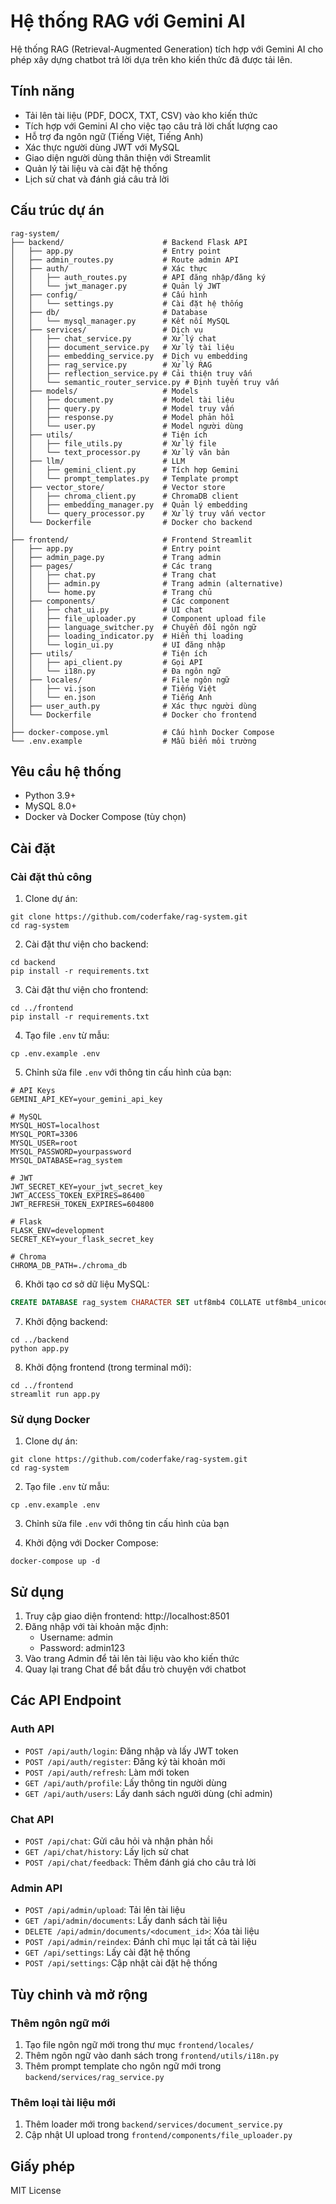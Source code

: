 # Hệ thống RAG với Gemini AI

Hệ thống RAG (Retrieval-Augmented Generation) tích hợp với Gemini AI cho phép xây dựng chatbot trả lời dựa trên kho kiến thức đã được tải lên.

## Tính năng

- Tải lên tài liệu (PDF, DOCX, TXT, CSV) vào kho kiến thức
- Tích hợp với Gemini AI cho việc tạo câu trả lời chất lượng cao
- Hỗ trợ đa ngôn ngữ (Tiếng Việt, Tiếng Anh)
- Xác thực người dùng JWT với MySQL
- Giao diện người dùng thân thiện với Streamlit
- Quản lý tài liệu và cài đặt hệ thống
- Lịch sử chat và đánh giá câu trả lời

## Cấu trúc dự án

```
rag-system/
├── backend/                      # Backend Flask API
│   ├── app.py                    # Entry point
│   ├── admin_routes.py           # Route admin API
│   ├── auth/                     # Xác thực
│   │   ├── auth_routes.py        # API đăng nhập/đăng ký 
│   │   └── jwt_manager.py        # Quản lý JWT
│   ├── config/                   # Cấu hình
│   │   └── settings.py           # Cài đặt hệ thống
│   ├── db/                       # Database
│   │   └── mysql_manager.py      # Kết nối MySQL
│   ├── services/                 # Dịch vụ
│   │   ├── chat_service.py       # Xử lý chat
│   │   ├── document_service.py   # Xử lý tài liệu
│   │   ├── embedding_service.py  # Dịch vụ embedding
│   │   ├── rag_service.py        # Xử lý RAG
│   │   ├── reflection_service.py # Cải thiện truy vấn
│   │   └── semantic_router_service.py # Định tuyến truy vấn
│   ├── models/                   # Models
│   │   ├── document.py           # Model tài liệu
│   │   ├── query.py              # Model truy vấn
│   │   ├── response.py           # Model phản hồi
│   │   └── user.py               # Model người dùng
│   ├── utils/                    # Tiện ích
│   │   ├── file_utils.py         # Xử lý file
│   │   └── text_processor.py     # Xử lý văn bản
│   ├── llm/                      # LLM
│   │   ├── gemini_client.py      # Tích hợp Gemini
│   │   └── prompt_templates.py   # Template prompt
│   ├── vector_store/             # Vector store
│   │   ├── chroma_client.py      # ChromaDB client
│   │   ├── embedding_manager.py  # Quản lý embedding
│   │   └── query_processor.py    # Xử lý truy vấn vector
│   └── Dockerfile                # Docker cho backend
│
├── frontend/                     # Frontend Streamlit
│   ├── app.py                    # Entry point
│   ├── admin_page.py             # Trang admin
│   ├── pages/                    # Các trang
│   │   ├── chat.py               # Trang chat
│   │   ├── admin.py              # Trang admin (alternative)
│   │   └── home.py               # Trang chủ
│   ├── components/               # Các component
│   │   ├── chat_ui.py            # UI chat
│   │   ├── file_uploader.py      # Component upload file
│   │   ├── language_switcher.py  # Chuyển đổi ngôn ngữ
│   │   ├── loading_indicator.py  # Hiển thị loading
│   │   └── login_ui.py           # UI đăng nhập
│   ├── utils/                    # Tiện ích
│   │   ├── api_client.py         # Gọi API
│   │   └── i18n.py               # Đa ngôn ngữ
│   ├── locales/                  # File ngôn ngữ
│   │   ├── vi.json               # Tiếng Việt
│   │   └── en.json               # Tiếng Anh
│   ├── user_auth.py              # Xác thực người dùng
│   └── Dockerfile                # Docker cho frontend
│
├── docker-compose.yml            # Cấu hình Docker Compose
└── .env.example                  # Mẫu biến môi trường
```

## Yêu cầu hệ thống

- Python 3.9+
- MySQL 8.0+
- Docker và Docker Compose (tùy chọn)

## Cài đặt

### Cài đặt thủ công

1. Clone dự án:
```
git clone https://github.com/coderfake/rag-system.git
cd rag-system
```

2. Cài đặt thư viện cho backend:
```
cd backend
pip install -r requirements.txt
```

3. Cài đặt thư viện cho frontend:
```
cd ../frontend
pip install -r requirements.txt
```

4. Tạo file `.env` từ mẫu:
```
cp .env.example .env
```

5. Chỉnh sửa file `.env` với thông tin cấu hình của bạn:
```
# API Keys
GEMINI_API_KEY=your_gemini_api_key

# MySQL
MYSQL_HOST=localhost
MYSQL_PORT=3306
MYSQL_USER=root
MYSQL_PASSWORD=yourpassword
MYSQL_DATABASE=rag_system

# JWT
JWT_SECRET_KEY=your_jwt_secret_key
JWT_ACCESS_TOKEN_EXPIRES=86400
JWT_REFRESH_TOKEN_EXPIRES=604800

# Flask
FLASK_ENV=development
SECRET_KEY=your_flask_secret_key

# Chroma
CHROMA_DB_PATH=./chroma_db
```

6. Khởi tạo cơ sở dữ liệu MySQL:
```sql
CREATE DATABASE rag_system CHARACTER SET utf8mb4 COLLATE utf8mb4_unicode_ci;
```

7. Khởi động backend:
```
cd ../backend
python app.py
```

8. Khởi động frontend (trong terminal mới):
```
cd ../frontend
streamlit run app.py
```

### Sử dụng Docker

1. Clone dự án:
```
git clone https://github.com/coderfake/rag-system.git
cd rag-system
```

2. Tạo file `.env` từ mẫu:
```
cp .env.example .env
```

3. Chỉnh sửa file `.env` với thông tin cấu hình của bạn

4. Khởi động với Docker Compose:
```
docker-compose up -d
```

## Sử dụng

1. Truy cập giao diện frontend: http://localhost:8501
2. Đăng nhập với tài khoản mặc định:
   - Username: admin
   - Password: admin123
3. Vào trang Admin để tải lên tài liệu vào kho kiến thức
4. Quay lại trang Chat để bắt đầu trò chuyện với chatbot

## Các API Endpoint

### Auth API
- `POST /api/auth/login`: Đăng nhập và lấy JWT token
- `POST /api/auth/register`: Đăng ký tài khoản mới
- `POST /api/auth/refresh`: Làm mới token
- `GET /api/auth/profile`: Lấy thông tin người dùng
- `GET /api/auth/users`: Lấy danh sách người dùng (chỉ admin)

### Chat API
- `POST /api/chat`: Gửi câu hỏi và nhận phản hồi
- `GET /api/chat/history`: Lấy lịch sử chat
- `POST /api/chat/feedback`: Thêm đánh giá cho câu trả lời

### Admin API
- `POST /api/admin/upload`: Tải lên tài liệu
- `GET /api/admin/documents`: Lấy danh sách tài liệu
- `DELETE /api/admin/documents/<document_id>`: Xóa tài liệu
- `POST /api/admin/reindex`: Đánh chỉ mục lại tất cả tài liệu
- `GET /api/settings`: Lấy cài đặt hệ thống
- `POST /api/settings`: Cập nhật cài đặt hệ thống

## Tùy chỉnh và mở rộng

### Thêm ngôn ngữ mới

1. Tạo file ngôn ngữ mới trong thư mục `frontend/locales/`
2. Thêm ngôn ngữ vào danh sách trong `frontend/utils/i18n.py`
3. Thêm prompt template cho ngôn ngữ mới trong `backend/services/rag_service.py`

### Thêm loại tài liệu mới

1. Thêm loader mới trong `backend/services/document_service.py`
2. Cập nhật UI upload trong `frontend/components/file_uploader.py`

## Giấy phép

MIT License